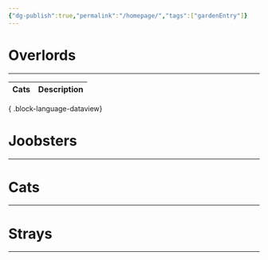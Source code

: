 ```yaml
---
{"dg-publish":true,"permalink":"/homepage/","tags":["gardenEntry"]}
---
```


# Overlords
---
| Cats | Description |
| ---- | ----------- |

{ .block-language-dataview}
# Joobsters
---

# Cats
---

# Strays
---
